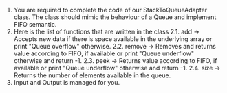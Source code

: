 1. You are required to complete the code of our StackToQueueAdapter class. The class should mimic the behaviour of a Queue and implement FIFO semantic.
2. Here is the list of functions that are written in the class 
    2.1. add -> Accepts new data if there is space available in the underlying array or 
    print "Queue overflow" otherwise.
    2.2. remove -> Removes and returns value according to FIFO, if available or print 
    "Queue underflow" otherwise and return -1.
    2.3. peek -> Returns value according to FIFO, if available or print "Queue 
    underflow" otherwise and return -1.
    2.4. size -> Returns the number of elements available in the queue.
3. Input and Output is managed for you.

